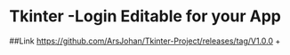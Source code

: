 # Tkinter -Login Editable for your App

##Link
https://github.com/ArsJohan/Tkinter-Project/releases/tag/V1.0.0
+
